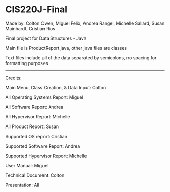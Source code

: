 # CIS220J-Final

Made by: Colton Owen, Miguel Felix, Andrea Rangel, Michelle Sallard, Susan Mainhardt, Cristian Rios

Final project for Data Structures - Java

Main file is ProductReport.java, other java files are classes

Text files include all of the data separated by semicolons, no spacing for formatting purposes

-------------------------------------------------

Credits:

Main Menu, Class Creation, & Data Input: Colton

All Operating Systems Report: Miguel

All Software Report: Andrea

All Hypervisor Report: Michelle

All Product Report: Susan

Supported OS report: Cristian

Supported Software Report: Andrea

Supported Hypervisor Report: Michelle

User Manual: Miguel

Technical Document: Colton

Presentation: All
